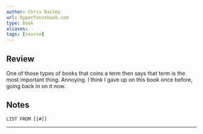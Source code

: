 ```yaml
---
author: Chris Bailey
url: hyperfocusbook.com
type: book
aliases: 
tags: [source]
---
```

## Review
One of those types of books that coins a term then says that term is the most important thing. Annoying. I think I gave up on this book once before, going back in on it now.

## Notes
```dataview
LIST FROM [[#]]
```

---